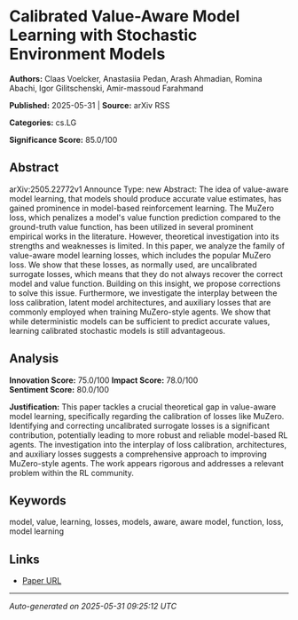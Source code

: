 # Calibrated Value-Aware Model Learning with Stochastic Environment Models

**Authors:** Claas Voelcker, Anastasiia Pedan, Arash Ahmadian, Romina Abachi, Igor Gilitschenski, Amir-massoud Farahmand

**Published:** 2025-05-31 | **Source:** arXiv RSS

**Categories:** cs.LG

**Significance Score:** 85.0/100

## Abstract

arXiv:2505.22772v1 Announce Type: new 
Abstract: The idea of value-aware model learning, that models should produce accurate value estimates, has gained prominence in model-based reinforcement learning. The MuZero loss, which penalizes a model's value function prediction compared to the ground-truth value function, has been utilized in several prominent empirical works in the literature. However, theoretical investigation into its strengths and weaknesses is limited. In this paper, we analyze the family of value-aware model learning losses, which includes the popular MuZero loss. We show that these losses, as normally used, are uncalibrated surrogate losses, which means that they do not always recover the correct model and value function. Building on this insight, we propose corrections to solve this issue. Furthermore, we investigate the interplay between the loss calibration, latent model architectures, and auxiliary losses that are commonly employed when training MuZero-style agents. We show that while deterministic models can be sufficient to predict accurate values, learning calibrated stochastic models is still advantageous.

## Analysis

**Innovation Score:** 75.0/100
**Impact Score:** 78.0/100  
**Sentiment Score:** 80.0/100

**Justification:** This paper tackles a crucial theoretical gap in value-aware model learning, specifically regarding the calibration of losses like MuZero. Identifying and correcting uncalibrated surrogate losses is a significant contribution, potentially leading to more robust and reliable model-based RL agents. The investigation into the interplay of loss calibration, architectures, and auxiliary losses suggests a comprehensive approach to improving MuZero-style agents. The work appears rigorous and addresses a relevant problem within the RL community.

## Keywords

model, value, learning, losses, models, aware, aware model, function, loss, model learning

## Links

- [Paper URL](https://arxiv.org/abs/2505.22772)

---
*Auto-generated on 2025-05-31 09:25:12 UTC*
